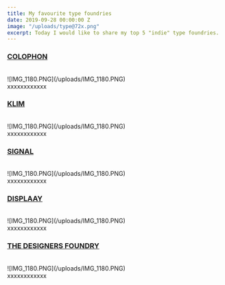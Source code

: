 ```yaml
---
title: My favourite type foundries
date: 2019-09-28 00:00:00 Z
image: "/uploads/type@72x.png"
excerpt: Today I would like to share my top 5 "indie" type foundries.
---
```


### [COLOPHON](https://www.colophon-foundry.org)<br>
<br>
![IMG_1180.PNG](/uploads/IMG_1180.PNG)
<br>
xxxxxxxxxxxx
<br>

### [KLIM](https://klim.co.nz/)<br>
<br>
![IMG_1180.PNG](/uploads/IMG_1180.PNG)
<br>
xxxxxxxxxxxx
<br>

### [SIGNAL](https://signalfoundry.com/)<br>
<br>
![IMG_1180.PNG](/uploads/IMG_1180.PNG)
<br>
xxxxxxxxxxxx
<br>

### [DISPLAAY](https://displaay.net/typeface/)<br>
<br>
![IMG_1180.PNG](/uploads/IMG_1180.PNG)
<br>
xxxxxxxxxxxx
<br>

### [THE DESIGNERS FOUNDRY](https://thedesignersfoundry.com/)<br>
<br>
![IMG_1180.PNG](/uploads/IMG_1180.PNG)
<br>
xxxxxxxxxxxx